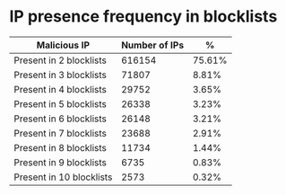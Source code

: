 # IP presence frequency in blocklists
| Malicious IP | Number of IPs | % |
|----|----|----|
| Present in 2 blocklists | 616154 | 75.61% |
| Present in 3 blocklists | 71807 | 8.81% |
| Present in 4 blocklists | 29752 | 3.65% |
| Present in 5 blocklists | 26338 | 3.23% |
| Present in 6 blocklists | 26148 | 3.21% |
| Present in 7 blocklists | 23688 | 2.91% |
| Present in 8 blocklists | 11734 | 1.44% |
| Present in 9 blocklists | 6735 | 0.83% |
| Present in 10 blocklists | 2573 | 0.32% |
